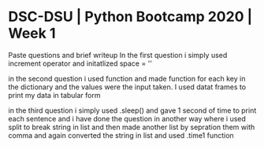 # DSC-DSU | Python Bootcamp 2020 | Week 1

Paste questions and brief writeup 
In the first question i simply  used increment operator and initatlized space = '' 

in the second question i used function and made function for each key in the dictionary and the values were the input taken. 
I used datat frames to print my data in tabular form 

in the third question i simply used .sleep() and gave 1 second of time to print each sentence and i have done the question in another way where i used split to break string in list and then made another list by sepration them with comma  and again converted the string  in list and used .time1 function 

